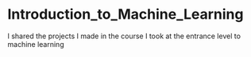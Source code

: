 # Introduction_to_Machine_Learning
I shared the projects I made in the course I took at the entrance level to machine learning
